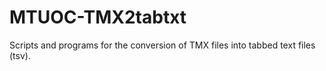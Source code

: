 # MTUOC-TMX2tabtxt
Scripts and programs for the conversion of TMX files into tabbed text files (tsv).
